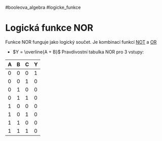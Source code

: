#booleova_algebra #logicke_funkce
# Logická funkce NOR
Funkce NOR funguje jako logický součet. Je kombinací funkcí [NOT](./NOT.md) a [OR](./OR.md)
- $Y = \overline{A + B}$
Pravdivostní tabulka NOR pro 3 vstupy:

| A | B | C | Y |
| -- | -- | -- | -- |
| 0 | 0 | 0 | 1 |
|0|0|1|0|
|0|1|0|0|
|0|1|1|0|
|1|0|0|0|
|1|0|1|0|
|1|1|0|0|
|1|1|1|0|
